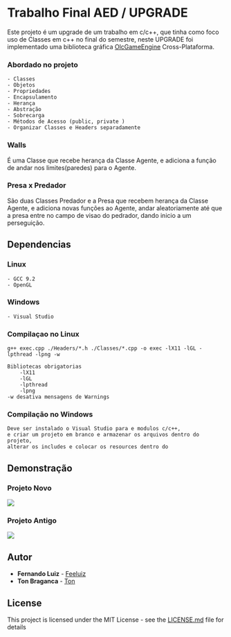 # Trabalho Final AED / UPGRADE

Este projeto é um upgrade de um trabalho em c/c++, que tinha como foco uso de Classes em c++ no final do semestre, neste UPGRADE foi implementado uma biblioteca gráfica [OlcGameEngine](https://github.com/OneLoneCoder/olcPixelGameEngine/) Cross-Plataforma.
### Abordado no projeto
    - Classes 
    - Objetos 
    - Propriedades
    - Encapsulamento
    - Herança
    - Abstração
    - Sobrecarga
    - Métodos de Acesso (public, private )
    - Organizar Classes e Headers separadamente

### Walls
É uma Classe que recebe herança da Classe Agente, e adiciona a função de andar nos limites(paredes) para o Agente.
### Presa x Predador
São duas Classes Predador e a Presa que recebem herança da Classe Agente, e adiciona novas funções ao Agente, andar aleatoriamente até que a presa entre no campo de visao do pedrador, dando inicio a um perseguição. 

## Dependencias
### Linux
    - GCC 9.2
    - OpenGL
### Windows
    - Visual Studio 
### Compilaçao no Linux
    g++ exec.cpp ./Headers/*.h ./Classes/*.cpp -o exec -lX11 -lGL -lpthread -lpng -w
    
    Bibliotecas obrigatorias
        -lX11 
        -lGL 
        -lpthread 
        -lpng 
    -w desativa mensagens de Warnings

### Compilação no Windows
    Deve ser instalado o Visual Studio para e modulos c/c++,
    e criar um projeto em branco e armazenar os arquivos dentro do projeto,
    alterar os includes e colocar os resources dentro do

## Demonstração

### Projeto Novo
<img src="https://i.imgur.com/ezSSh3l.gif">

### Projeto Antigo
<img src="https://i.imgur.com/uBjIkEb.png">


## Autor

* **Fernando Luiz** - [Feeluiz](https://github.com/feeluiz)
* **Ton Braganca** - [Ton](https://github.com/gleydiston)
## License

This project is licensed under the MIT License - see the [LICENSE.md](LICENSE.md) file for details
